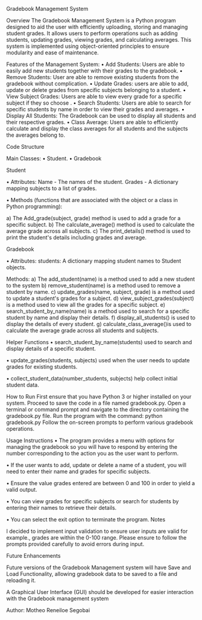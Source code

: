 Gradebook Management System

Overview
The Gradebook Management System is a Python program designed to aid the user with efficiently uploading, storing and managing student grades. It allows users to perform operations such as adding students, updating grades, viewing grades, and calculating averages. This system is implemented using object-oriented principles to ensure modularity and ease of maintenance.

Features of the Management System:
•	Add Students: 
Users are able to easily add new students together with their grades to the gradebook.
•	Remove Students:
User are able to remove existing students from the gradebook without complication.
•	Update Grades: 
users are able to add, update or delete grades from specific subjects belonging to a student.
•	View Subject Grades: 
Users are able to view every grade for a specific subject if they so choose .
•	Search Students: 
Users are able to search for specific students by name in order to view their grades and averages.
•	Display All Students: 
The Gradebook can be used to display all students and their respective grades.
•	Class Average: 
Users are able to efficiently calculate and display the class averages for all students and the subjects the averages belong to.

Code Structure

Main Classes:
•	Student.
•	Gradebook

Student

•	Attributes:  Name - The names of the student.
                     Grades - A dictionary mapping subjects to a list of grades.

•	Methods (functions that are associated with the object or a class in Python programming):

a) The Add_grade(subject, grade) method is used to add a grade for a specific subject.
      b) The calculate_average() method is used to calculate the average grade across all subjects.
             c) The print_details() method is used to print the student's details including grades and average.

Gradebook

•	Attributes: 
students: A dictionary mapping student names to Student objects.

Methods:
a) The add_student(name) is a method used to add a new student to the system
b) remove_student(name) is a method used to remove a student by name.
c) update_grades(name, subject, grade) is a method used to update a student's grades for a subject.
d) view_subject_grades(subject) is a method used  to view all the grades for a specific subject.
e) search_student_by_name(name) is a method used to search for a specific student by name and display their details.
f) display_all_students() is used to display the details of every student.
g) calculate_class_average()is used to calculate the average grade across all students and subjects.

Helper Functions
•	search_student_by_name(students) used to search and display details of a specific student.

•	update_grades(students, subjects) used when the user needs to update grades for existing students.

•	collect_student_data(number_students, subjects) help collect initial student data.


How to Run
First ensure that you have Python 3 or higher installed on your system. Proceed to save the code in a file named gradebook.py.
Open a terminal or command prompt and navigate to the directory containing the gradebook.py file.
Run the program with the command: python gradebook.py
Follow the on-screen prompts to perform various gradebook operations.

Usage Instructions
•	The program provides a menu with options for managing the gradebook so you will have to respond by entering the number corresponding to the action you as the user want to perform.

•	If the user wants to add, update or delete a name of a student, you will need to enter their name and grades for specific subjects.

•	Ensure the value grades entered are between 0 and 100 in order to yield a valid output.

•	You can view grades for specific subjects or search for students by entering their names to retrieve their details.

•	You can select the exit option to terminate the program.
Notes

I decided to implement input validation to ensure user inputs are valid for example., grades are within the 0-100 range.
Please ensure to follow the prompts provided carefully to avoid errors during input.

Future Enhancements

Future versions of the Gradebook Management system will have Save and Load Functionality, allowing gradebook data to be saved to a file and reloading it.

A Graphical User Interface (GUI) should be developed for easier interaction with the Gradebook management system

Author: Motheo Reneiloe Segobai


